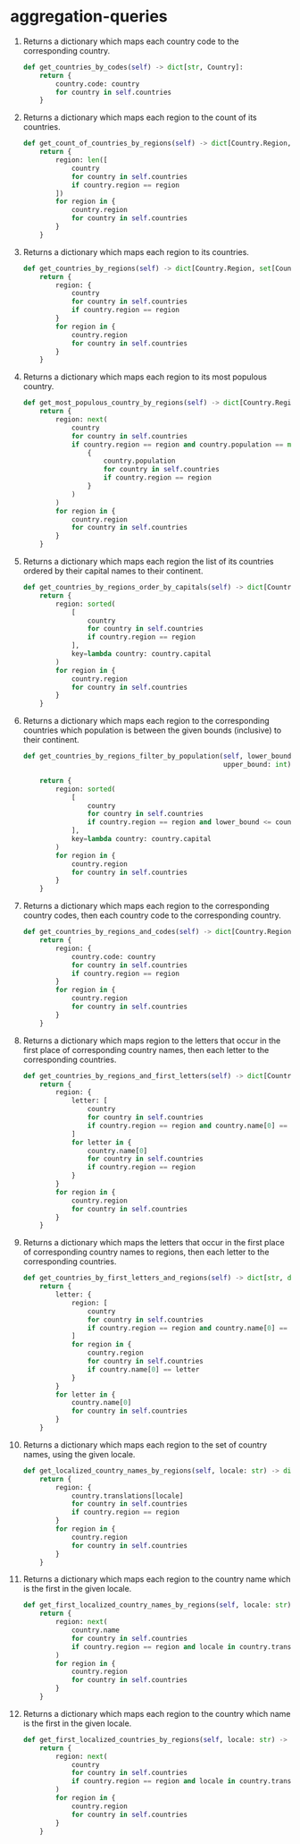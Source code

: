 # aggregation-queries

1. Returns a dictionary which maps each country code to the corresponding country.

    ```python
    def get_countries_by_codes(self) -> dict[str, Country]:
        return {
            country.code: country
            for country in self.countries
        }
    ```

1. Returns a dictionary which maps each region to the count of its countries.

    ```python
    def get_count_of_countries_by_regions(self) -> dict[Country.Region, int]:
        return {
            region: len([
                country
                for country in self.countries
                if country.region == region
            ])
            for region in {
                country.region
                for country in self.countries
            }
        }
    ```

1. Returns a dictionary which maps each region to its countries.

    ```python
    def get_countries_by_regions(self) -> dict[Country.Region, set[Country]]:
        return {
            region: {
                country
                for country in self.countries
                if country.region == region
            }
            for region in {
                country.region
                for country in self.countries
            }
        }
    ```

1. Returns a dictionary which maps each region to its most populous country.


    ```python
    def get_most_populous_country_by_regions(self) -> dict[Country.Region, Country]:
        return {
            region: next(
                country
                for country in self.countries
                if country.region == region and country.population == max(
                    {
                        country.population
                        for country in self.countries
                        if country.region == region
                    }
                )
            )
            for region in {
                country.region
                for country in self.countries
            }
        }
    ```

1. Returns a dictionary which maps each region the list of its countries ordered by their capital names to their continent.

    ```python
    def get_countries_by_regions_order_by_capitals(self) -> dict[Country.Region, list[Country]]:
        return {
            region: sorted(
                [
                    country
                    for country in self.countries
                    if country.region == region
                ],
                key=lambda country: country.capital
            )
            for region in {
                country.region
                for country in self.countries
            }
        }
    ```

1. Returns a dictionary which maps each region to the corresponding countries which population is between the given bounds (inclusive) to their continent.

    ```python
    def get_countries_by_regions_filter_by_population(self, lower_bound: int,
                                                      upper_bound: int) -> dict[Country.Region, set[Country]]:

        return {
            region: sorted(
                [
                    country
                    for country in self.countries
                    if country.region == region and lower_bound <= country.population <= upper_bound
                ],
                key=lambda country: country.capital
            )
            for region in {
                country.region
                for country in self.countries
            }
        }
    ```

3. Returns a dictionary which maps each region to the corresponding country codes, then each country code to the corresponding country.

    ```python
    def get_countries_by_regions_and_codes(self) -> dict[Country.Region, dict[str, Country]]:
        return {
            region: {
                country.code: country
                for country in self.countries
                if country.region == region
            }
            for region in {
                country.region
                for country in self.countries
            }
        }
    ```

4. Returns a dictionary which maps region to the letters that occur in the first place of corresponding country names, then each letter to the corresponding countries.

    ```python
    def get_countries_by_regions_and_first_letters(self) -> dict[Country.Region, dict[str, set[Country]]]:
        return {
            region: {
                letter: [
                    country
                    for country in self.countries
                    if country.region == region and country.name[0] == letter
                ]
                for letter in {
                    country.name[0]
                    for country in self.countries
                    if country.region == region
                }
            }
            for region in {
                country.region
                for country in self.countries
            }
        }
    ```

5. Returns a dictionary which maps the letters that occur in the first place of corresponding country names to regions, then each letter to the corresponding countries.

    ```python
    def get_countries_by_first_letters_and_regions(self) -> dict[str, dict[Country.Region, set[Country]]]:
        return {
            letter: {
                region: [
                    country
                    for country in self.countries
                    if country.region == region and country.name[0] == letter
                ]
                for region in {
                    country.region
                    for country in self.countries
                    if country.name[0] == letter
                }
            }
            for letter in {
                country.name[0]
                for country in self.countries
            }
        }
    ```

6. Returns a dictionary which maps each region to the set of country names, using the given locale.

    ```python
    def get_localized_country_names_by_regions(self, locale: str) -> dict[Country.Region, set[str]]:
        return {
            region: {
                country.translations[locale]
                for country in self.countries
                if country.region == region
            }
            for region in {
                country.region
                for country in self.countries
            }
        }
    ```

7. Returns a dictionary which maps each region to the country name which is the first in the given locale.

    ```python
    def get_first_localized_country_names_by_regions(self, locale: str) -> dict[Country.Region, str]:
        return {
            region: next(
                country.name
                for country in self.countries
                if country.region == region and locale in country.translations
            )
            for region in {
                country.region
                for country in self.countries
            }
        }
    ```

8. Returns a dictionary which maps each region to the country which name is the first in the given locale.

    ```python
    def get_first_localized_countries_by_regions(self, locale: str) -> dict[Country.Region, Country]:
        return {
            region: next(
                country
                for country in self.countries
                if country.region == region and locale in country.translations
            )
            for region in {
                country.region
                for country in self.countries
            }
        }
    ```